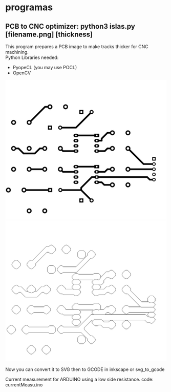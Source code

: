 # programas
## PCB to CNC optimizer: python3 islas.py [filename.png] [thickness]
This program prepares a PCB image to make tracks thicker for CNC machining.<br>
Python Libraries needed:<br>
- PyopeCL (you may use POCL)
- OpenCV

![PCB input](ampli-F_Cu.png)
    ![PCB Optimized](salidaorilla.png)

Now you can convert it to SVG then to GCODE in inkscape or svg_to_gcode


Current measurement for ARDUINO using a low side resistance.
code: currentMeasu.ino

